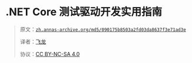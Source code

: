 # .NET Core 测试驱动开发实用指南

> 原文：[`zh.annas-archive.org/md5/090175b8503a2fd03da8637f3e71ad3e`](https://zh.annas-archive.org/md5/090175b8503a2fd03da8637f3e71ad3e)
> 
> 译者：[飞龙](https://github.com/wizardforcel)
> 
> 协议：[CC BY-NC-SA 4.0](http://creativecommons.org/licenses/by-nc-sa/4.0/)